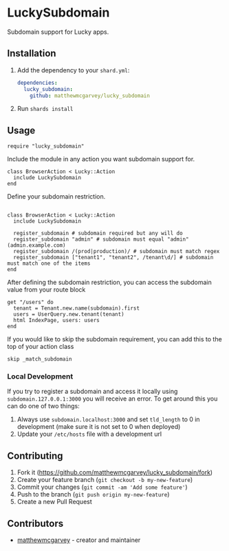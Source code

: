 # LuckySubdomain

Subdomain support for Lucky apps.

## Installation

1. Add the dependency to your `shard.yml`:

   ```yaml
   dependencies:
     lucky_subdomain:
       github: matthewmcgarvey/lucky_subdomain
   ```

2. Run `shards install`

## Usage

```crystal
require "lucky_subdomain"
```

Include the module in any action you want subdomain support for.

```crystal
class BrowserAction < Lucky::Action
  include LuckySubdomain
end
```

Define your subdomain restriction.

```crystal

class BrowserAction < Lucky::Action
  include LuckySubdomain
  
  register_subdomain # subdomain required but any will do
  register_subdomain "admin" # subdomain must equal "admin" (admin.example.com)
  register_subdomain /(prod|production)/ # subdomain must match regex
  register_subdomain ["tenant1", "tenant2", /tenant\d/] # subdomain must match one of the items
end
```

After defining the subdomain restriction, you can access the subdomain value from your route block

```crystal
get "/users" do
  tenant = Tenant.new.name(subdomain).first
  users = UserQuery.new.tenant(tenant)
  html IndexPage, users: users
end
```

If you would like to skip the subdomain requirement, you can add this to the top of your action class

```crystal
skip _match_subdomain
```

### Local Development

If you try to register a subdomain and access it locally using `subdomain.127.0.0.1:3000` you will receive an error.
To get around this you can do one of two things:

1. Always use `subdomain.localhost:3000` and set `tld_length` to 0 in development (make sure it is not set to 0 when deployed)
2. Update your `/etc/hosts` file with a development url

## Contributing

1. Fork it (<https://github.com/matthewmcgarvey/lucky_subdomain/fork>)
2. Create your feature branch (`git checkout -b my-new-feature`)
3. Commit your changes (`git commit -am 'Add some feature'`)
4. Push to the branch (`git push origin my-new-feature`)
5. Create a new Pull Request

## Contributors

- [matthewmcgarvey](https://github.com/matthewmcgarvey) - creator and maintainer
